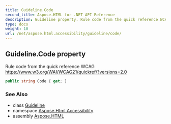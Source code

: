 ```yaml
---
title: Guideline.Code
second_title: Aspose.HTML for .NET API Reference
description: Guideline property. Rule code from the quick reference WCAG https//www.w3.org/WAI/WCAG21/quickref/versions2.0
type: docs
weight: 10
url: /net/aspose.html.accessibility/guideline/code/
---
```

## Guideline.Code property

Rule code from the quick reference WCAG https://www.w3.org/WAI/WCAG21/quickref/?versions=2.0

```csharp
public string Code { get; }
```

### See Also

* class [Guideline](../)
* namespace [Aspose.Html.Accessibility](../../../aspose.html.accessibility/)
* assembly [Aspose.HTML](../../../)
